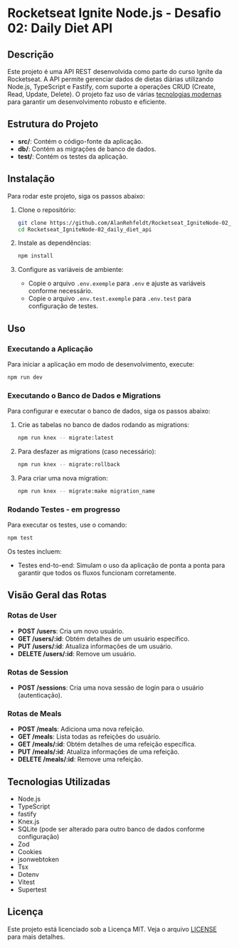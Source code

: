 
# Rocketseat Ignite Node.js - Desafio 02: Daily Diet API

## Descrição

Este projeto é uma API REST desenvolvida como parte do curso Ignite da Rocketseat. A API permite gerenciar dados de dietas diárias utilizando Node.js, TypeScript e Fastify, com suporte a operações CRUD (Create, Read, Update, Delete). O projeto faz uso de várias [tecnologias modernas](#tecnologias-utilizadas) para garantir um desenvolvimento robusto e eficiente.

## Estrutura do Projeto

- **src/**: Contém o código-fonte da aplicação.
- **db/**: Contém as migrações de banco de dados.
- **test/**: Contém os testes da aplicação.

## Instalação

Para rodar este projeto, siga os passos abaixo:

1. Clone o repositório:

    ```bash
    git clone https://github.com/AlanRehfeldt/Rocketseat_IgniteNode-02_daily_diet_api.git
    cd Rocketseat_IgniteNode-02_daily_diet_api
    ```

2. Instale as dependências:

    ```bash
    npm install
    ```

3. Configure as variáveis de ambiente:

    - Copie o arquivo `.env.exemple` para `.env` e ajuste as variáveis conforme necessário.
    - Copie o arquivo `.env.test.exemple` para `.env.test` para configuração de testes.

## Uso

### Executando a Aplicação

Para iniciar a aplicação em modo de desenvolvimento, execute:

```bash
npm run dev
```

### Executando o Banco de Dados e Migrations

Para configurar e executar o banco de dados, siga os passos abaixo:

1. Crie as tabelas no banco de dados rodando as migrations:

    ```bash
    npm run knex -- migrate:latest
    ```

2. Para desfazer as migrations (caso necessário):

    ```bash
    npm run knex -- migrate:rollback
    ```

3. Para criar uma nova migration:

    ```bash
    npm run knex -- migrate:make migration_name
    ```

### Rodando Testes - em progresso

Para executar os testes, use o comando:

```bash
npm test
```

Os testes incluem:

- Testes end-to-end: Simulam o uso da aplicação de ponta a ponta para garantir que todos os fluxos funcionam corretamente.

## Visão Geral das Rotas

### Rotas de User

- **POST /users**: Cria um novo usuário.
- **GET /users/:id**: Obtém detalhes de um usuário específico.
- **PUT /users/:id**: Atualiza informações de um usuário.
- **DELETE /users/:id**: Remove um usuário.

### Rotas de Session

- **POST /sessions**: Cria uma nova sessão de login para o usuário (autenticação).

### Rotas de Meals

- **POST /meals**: Adiciona uma nova refeição.
- **GET /meals**: Lista todas as refeições do usuário.
- **GET /meals/:id**: Obtém detalhes de uma refeição específica.
- **PUT /meals/:id**: Atualiza informações de uma refeição.
- **DELETE /meals/:id**: Remove uma refeição.

## Tecnologias Utilizadas

- Node.js
- TypeScript
- fastify
- Knex.js
- SQLite (pode ser alterado para outro banco de dados conforme configuração)
- Zod
- Cookies
- jsonwebtoken
- Tsx
- Dotenv
- Vitest
- Supertest

## Licença

Este projeto está licenciado sob a Licença MIT. Veja o arquivo [LICENSE](LICENSE) para mais detalhes.
